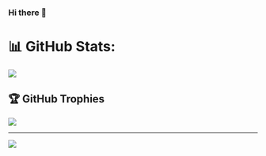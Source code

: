 ### Hi there 👋

# 📊 GitHub Stats:
![](https://github-readme-stats.vercel.app/api/top-langs/?username=Peterged&theme=tokyonight&hide_border=false&include_all_commits=false&count_private=false&layout=compact)

## 🏆 GitHub Trophies
![](https://github-profile-trophy.vercel.app/?username=Peterged&theme=radical&no-frame=false&no-bg=true&margin-w=4)

---
![](https://komarev.com/ghpvc/?username=Peterged)

<!-- Proudly created with GPRM ( https://gprm.itsvg.in ) -->
